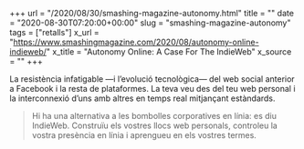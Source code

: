 +++
url = "/2020/08/30/smashing-magazine-autonomy.html"
title = ""
date = "2020-08-30T07:20:00+00:00"
slug = "smashing-magazine-autonomy"
tags = ["retalls"]
x_url = "https://www.smashingmagazine.com/2020/08/autonomy-online-indieweb/"
x_title = "Autonomy Online: A Case For The IndieWeb"
x_source = ""
+++


La resistència infatigable —i l’evolució tecnològica— del web social anterior a Facebook i la resta de plataformes. La teva veu des del teu web personal i la interconnexió d’uns amb altres en temps real mitjançant estàndards.

> Hi ha una alternativa a les bombolles corporatives en línia: es diu IndieWeb. Construïu els vostres llocs web personals, controleu la vostra presència en línia i aprengueu en els vostres termes.
